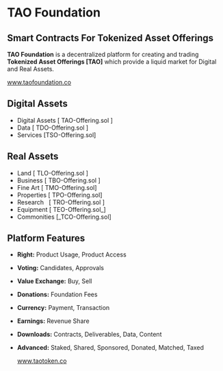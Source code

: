 # TAO Foundation
## Smart Contracts For Tokenized Asset Offerings

**TAO Foundation** is a decentralized platform for creating and trading **Tokenized Asset Offerings [TAO]** which provide a liquid market for Digital and Real Assets.

  www.taofoundation.co

## Digital Assets
* Digital Assets [ TAO-Offering.sol ]
* Data [ TDO-Offering.sol ]
* Services [TSO-Offering.sol]

## Real Assets
* Land [ TLO-Offering.sol ]
* Business [ TBO-Offering.sol ]
* Fine Art [ TMO-Offering.sol]
* Properties [ TPO-Offering.sol]
* Research   [ TRO-Offering.sol ]
* Equipment [ TEO-Offering.sol_]
* Commonities [_TCO-Offering.sol]

## Platform Features
* **Right:** Product Usage, Product Access
* **Voting:** Candidates, Approvals
* **Value Exchange:** Buy, Sell
* **Donations:** Foundation Fees
* **Currency:** Payment, Transaction
* **Earnings:** Revenue Share
* **Downloads:** Contracts, Deliverables, Data, Content
* **Advanced:** Staked, Shared, Sponsored, Donated, Matched, Taxed

  www.taotoken.co
